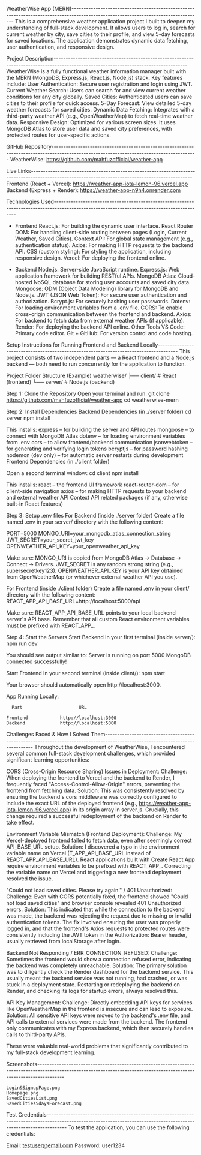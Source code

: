 WeatherWise App (MERN)------------------------------------------------------------------------------------------------------------------------------------
This is a comprehensive weather application project I built to deepen my understanding of full-stack development. It allows users to log in, search for current weather by city, save cities to their profile, and view 5-day forecasts for saved locations. The application demonstrates dynamic data fetching, user authentication, and responsive design.


Project Description-------------------------------------------------------------------------------------------------------------------------------------
WeatherWise is a fully functional weather information manager built with the MERN (MongoDB, Express.js, React.js, Node.js) stack. Key features include:
User Authentication: Secure user registration and login using JWT.
Current Weather Search: Users can search for and view current weather conditions for any city globally.
Saved Cities: Authenticated users can save cities to their profile for quick access.
5-Day Forecast: View detailed 5-day weather forecasts for saved cities.
Dynamic Data Fetching: Integrates with a third-party weather API (e.g., OpenWeatherMap) to fetch real-time weather data.
Responsive Design: Optimized for various screen sizes.
It uses MongoDB Atlas to store user data and saved city preferences, with protected routes for user-specific actions.


GitHub Repository------------------------------------------------------------------------------------------------------------------------------------------
WeatherWise: https://github.com/mahfuzofficial/weather-app


Live Links-------------------------------------------------------------------------------------------------------------------------------------------------
Frontend (React + Vercel): https://weather-app-iota-lemon-96.vercel.app
Backend (Express + Render): https://weather-app-n9h4.onrender.com


Technologies Used--------------------------------------------------------------------------------------------------------------------------------------------
* Frontend
React.js: For building the dynamic user interface.
React Router DOM: For handling client-side routing between pages (Login, Current Weather, Saved Cities).
Context API: For global state management (e.g., authentication status).
Axios: For making HTTP requests to the backend API.
CSS (custom styling): For styling the application, including responsive design.
Vercel: For deploying the frontend online.

* Backend
Node.js: Server-side JavaScript runtime.
Express.js: Web application framework for building RESTful APIs.
MongoDB Atlas: Cloud-hosted NoSQL database for storing user accounts and saved city data.
Mongoose: ODM (Object Data Modeling) library for MongoDB and Node.js.
JWT (JSON Web Token): For secure user authentication and authorization.
Bcrypt.js: For securely hashing user passwords.
Dotenv: For loading environment variables from a .env file.
CORS: To enable cross-origin communication between the frontend and backend.
Axios: For backend to fetch data from external weather APIs (if applicable).
Render: For deploying the backend API online.
Other Tools
VS Code: Primary code editor.
Git + GitHub: For version control and code hosting.


Setup Instructions for Running Frontend and Backend Locally--------------------------------------------------------------------------------------
This project consists of two independent parts — a React frontend and a Node.js backend — both need to run concurrently for the application to function.

Project Folder Structure (Example)
weatherwise/
 ├── client/   # React (frontend) 
 └── server/   # Node.js (backend)

Step 1: Clone the Repository
Open your terminal and run:
git clone https://github.com/mahfuzofficial/weather-app
cd weatherwise-mern

Step 2: Install Dependencies
Backend Dependencies (in ./server folder)
cd server
npm install

This installs:
express – for building the server and API routes
mongoose – to connect with MongoDB Atlas
dotenv – for loading environment variables from .env
cors – to allow frontend/backend communication
jsonwebtoken – for generating and verifying login tokens
bcryptjs – for password hashing
nodemon (dev only) – for automatic server restarts during development
Frontend Dependencies (in ./client folder)

Open a second terminal window:
cd client
npm install

This installs:
react – the frontend UI framework
react-router-dom – for client-side navigation
axios – for making HTTP requests to your backend and external weather API
Context API related packages (if any, otherwise built-in React features)

Step 3: Setup .env files
For Backend (inside ./server folder)
Create a file named .env in your server/ directory with the following content:

PORT=5000
MONGO_URI=your_mongodb_atlas_connection_string
JWT_SECRET=your_secret_jwt_key
OPENWEATHER_API_KEY=your_openweather_api_key

Make sure:
MONGO_URI is copied from MongoDB Atlas → Database → Connect → Drivers.
JWT_SECRET is any random strong string (e.g., supersecretkey123).
OPENWEATHER_API_KEY is your API key obtained from OpenWeatherMap (or whichever external weather API you use).

For Frontend (inside ./client folder)
Create a file named .env in your client/ directory with the following content:
REACT_APP_API_BASE_URL=http://localhost:5000/api

Make sure:
REACT_APP_API_BASE_URL points to your local backend server's API base.
Remember that all custom React environment variables must be prefixed with REACT_APP_.

Step 4: Start the Servers
Start Backend
In your first terminal (inside server/):
npm run dev

You should see output similar to:
Server is running on port 5000
MongoDB connected successfully!

Start Frontend
In your second terminal (inside client/):
npm start

Your browser should automatically open http://localhost:3000.

App Running Locally:
    
      Part                     URL              

    Frontend            http://localhost:3000
    Backend             http://localhost:5000



Challenges Faced & How I Solved Them------------------------------------------------------------------------------------------------------------------------------
Throughout the development of WeatherWise, I encountered several common full-stack development challenges, which provided significant learning opportunities:

CORS (Cross-Origin Resource Sharing) Issues in Deployment:
    Challenge: When deploying the frontend to Vercel and the backend to Render, I frequently faced "Access-Control-Allow-Origin" errors, preventing the frontend from fetching data.
    Solution: This was consistently resolved by ensuring the backend's cors middleware was correctly configured to include the exact URL of the deployed frontend (e.g., https://weather-app-iota-lemon-96.vercel.app) in its origin array in server.js. Crucially, this change required a successful redeployment of the backend on Render to take effect.

Environment Variable Mismatch (Frontend Deployment):
    Challenge: My Vercel-deployed frontend failed to fetch data, even after seemingly correct API_BASE_URL setup.
    Solution: I discovered a typo in the environment variable name on Vercel (T_APP_API_BASE_URL instead of REACT_APP_API_BASE_URL). React applications built with Create React App require environment variables to be prefixed with REACT_APP_. Correcting the variable name on Vercel and triggering a new frontend deployment resolved the issue.

"Could not load saved cities. Please try again." / 401 Unauthorized:
    Challenge: Even with CORS potentially fixed, the frontend showed "Could not load saved cities" and browser console revealed 401 Unauthorized errors.
    Solution: This indicated that while the connection to the backend was made, the backend was rejecting the request due to missing or invalid authentication tokens. The fix involved ensuring the user was properly logged in, and that the frontend's Axios requests to protected routes were consistently including the JWT token in the Authorization: Bearer <token> header, usually retrieved from localStorage after login.

Backend Not Responding / ERR_CONNECTION_REFUSED:
    Challenge: Sometimes the frontend would show a connection refused error, indicating the backend was completely unreachable.
    Solution: The primary solution was to diligently check the Render dashboard for the backend service. This usually meant the backend service was not running, had crashed, or was stuck in a deployment state. Restarting or redeploying the backend on Render, and checking its logs for startup errors, always resolved this.

API Key Management:
    Challenge: Directly embedding API keys for services like OpenWeatherMap in the frontend is insecure and can lead to exposure.
    Solution: All sensitive API keys were moved to the backend's .env file, and API calls to external services were made from the backend. The frontend only communicates with my Express backend, which then securely handles calls to third-party APIs.

These were valuable real-world problems that significantly contributed to my full-stack development learning.

Screenshots-----------------------------------------------------------------------------------------------------------------------------------------------------------------------

    Login&SignupPage.png
    Homepage.png
    SavedCitiesList.png
    SavedCities5daysForecast.png


Test Credentials--------------------------------------------------------------------------------------------------------------------------------------------------------------------
To test the application, you can use the following credentials:

Email: testuser@email.com
Password: user1234

